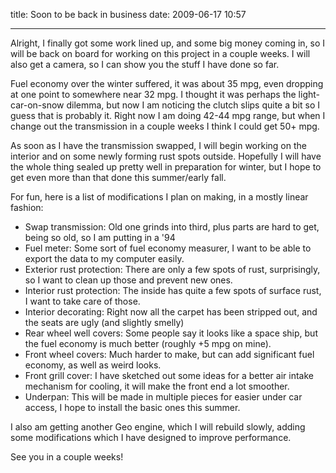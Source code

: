 title: Soon to be back in business
date: 2009-06-17 10:57

---

Alright, I finally got some work lined up, and some big money coming in, so I will be back on board for working on this project in a couple weeks. I will also get a camera, so I can show you the stuff I have done so far.

Fuel economy over the winter suffered, it was about 35 mpg, even dropping at one point to somewhere near 32 mpg. I thought it was perhaps the light-car-on-snow dilemma, but now I am noticing the clutch slips quite a bit so I guess that is probably it. Right now I am doing 42-44 mpg range, but when I change out the transmission in a couple weeks I think I could get 50+ mpg.

As soon as I have the transmission swapped, I will begin working on the interior and on some newly forming rust spots outside. Hopefully I will have the whole thing sealed up pretty well in preparation for winter, but I hope to get even more than that done this summer/early fall.

For fun, here is a list of modifications I plan on making, in a mostly linear fashion:

* Swap transmission: Old one grinds into third, plus parts are hard to get, being so old, so I am putting in a '94
* Fuel meter: Some sort of fuel economy measurer, I want to be able to export the data to my computer easily.
* Exterior rust protection: There are only a few spots of rust, surprisingly, so I want to clean up those and prevent new ones.
* Interior rust protection: The inside has quite a few spots of surface rust, I want to take care of those.
* Interior decorating: Right now all the carpet has been stripped out, and the seats are ugly (and slightly smelly)
* Rear wheel well covers: Some people say it looks like a space ship, but the fuel economy is much better (roughly +5 mpg on mine).
* Front wheel covers: Much harder to make, but can add significant fuel economy, as well as weird looks.
* Front grill cover: I have sketched out some ideas for a better air intake mechanism for cooling, it will make the front end a lot smoother.
* Underpan: This will be made in multiple pieces for easier under car access, I hope to install the basic ones this summer.

I also am getting another Geo engine, which I will rebuild slowly, adding some modifications which I have designed to improve performance.

See you in a couple weeks!